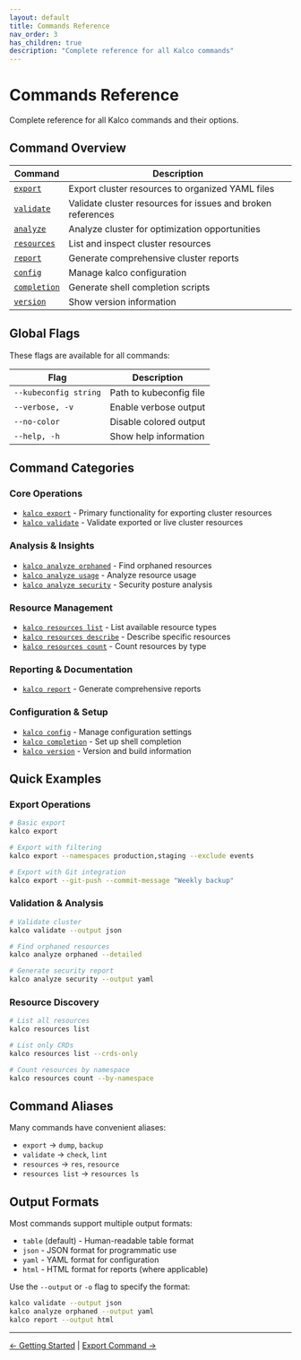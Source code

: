 ```yaml
---
layout: default
title: Commands Reference
nav_order: 3
has_children: true
description: "Complete reference for all Kalco commands"
---
```


# Commands Reference

Complete reference for all Kalco commands and their options.

## Command Overview

| Command | Description |
|---------|-------------|
| [`export`](export.md) | Export cluster resources to organized YAML files |
| [`validate`](validate.md) | Validate cluster resources for issues and broken references |
| [`analyze`](analyze.md) | Analyze cluster for optimization opportunities |
| [`resources`](resources.md) | List and inspect cluster resources |
| [`report`](report.md) | Generate comprehensive cluster reports |
| [`config`](config.md) | Manage kalco configuration |
| [`completion`](completion.md) | Generate shell completion scripts |
| [`version`](version.md) | Show version information |

## Global Flags

These flags are available for all commands:

| Flag | Description |
|------|-------------|
| `--kubeconfig string` | Path to kubeconfig file |
| `--verbose, -v` | Enable verbose output |
| `--no-color` | Disable colored output |
| `--help, -h` | Show help information |

## Command Categories

### Core Operations
- [`kalco export`](export.md) - Primary functionality for exporting cluster resources
- [`kalco validate`](validate.md) - Validate exported or live cluster resources

### Analysis & Insights
- [`kalco analyze orphaned`](analyze.md#orphaned) - Find orphaned resources
- [`kalco analyze usage`](analyze.md#usage) - Analyze resource usage
- [`kalco analyze security`](analyze.md#security) - Security posture analysis

### Resource Management
- [`kalco resources list`](resources.md#list) - List available resource types
- [`kalco resources describe`](resources.md#describe) - Describe specific resources
- [`kalco resources count`](resources.md#count) - Count resources by type

### Reporting & Documentation
- [`kalco report`](report.md) - Generate comprehensive reports

### Configuration & Setup
- [`kalco config`](config.md) - Manage configuration settings
- [`kalco completion`](completion.md) - Set up shell completion
- [`kalco version`](version.md) - Version and build information

## Quick Examples

### Export Operations
```bash
# Basic export
kalco export

# Export with filtering
kalco export --namespaces production,staging --exclude events

# Export with Git integration
kalco export --git-push --commit-message "Weekly backup"
```

### Validation & Analysis
```bash
# Validate cluster
kalco validate --output json

# Find orphaned resources
kalco analyze orphaned --detailed

# Generate security report
kalco analyze security --output yaml
```

### Resource Discovery
```bash
# List all resources
kalco resources list

# List only CRDs
kalco resources list --crds-only

# Count resources by namespace
kalco resources count --by-namespace
```

## Command Aliases

Many commands have convenient aliases:

- `export` → `dump`, `backup`
- `validate` → `check`, `lint`
- `resources` → `res`, `resource`
- `resources list` → `resources ls`

## Output Formats

Most commands support multiple output formats:

- `table` (default) - Human-readable table format
- `json` - JSON format for programmatic use
- `yaml` - YAML format for configuration
- `html` - HTML format for reports (where applicable)

Use the `--output` or `-o` flag to specify the format:

```bash
kalco validate --output json
kalco analyze orphaned --output yaml
kalco report --output html
```

---

[← Getting Started](../getting-started.md) | [Export Command →](export.md)